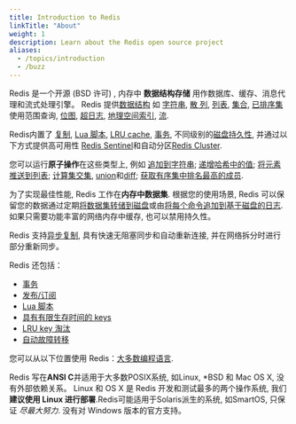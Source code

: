 ```yaml
---
title: Introduction to Redis
linkTitle: "About"
weight: 1
description: Learn about the Redis open source project
aliases:
  - /topics/introduction
  - /buzz
---
```


Redis 是一个开源 (BSD 许可) , 内存中 **数据结构存储** 用作数据库、缓存、消息代理和流式处理引擎。
Redis 提供[数据结构](/docs/data-types/)
如
[字符串](/docs/data-types/strings/),
[散 列](/docs/data-types/hashes/),
[列表](/docs/data-types/lists/),
[集合](/docs/data-types/lists/),
[已排序集](/docs/data-types/sorted-sets/)使用范围查询, 
[位图](/docs/data-types/bitmaps/),
[超日志](/docs/data-types/hyperloglogs/),
[地理空间索引](/docs/data-types/geospatial/),
[流](/docs/data-types/streams/).

Redis内置了
[复制](/topics/replication),
[Lua 脚本](/commands/eval),
[LRU cache](/topics/lru-cache),
[事务](/topics/transactions), 
不同级别的[磁盘持久性](/topics/persistence), 
并通过以下方式提供高可用性 [Redis Sentinel](/topics/sentinel)和自动分区[Redis Cluster](/topics/cluster-tutorial).

您可以运行**原子操作**在这些类型上, 例如
[追加到字符串](/commands/append);
[递增哈希中的值](/commands/hincrby);
[将元素推送到列表](/commands/lpush);
[计算集交集](/commands/sinter),
[union](/commands/sunion)和[diff](/commands/sdiff);
[获取有序集中排名最高的成员](/commands/zrange).

为了实现最佳性能, Redis 工作在**内存中数据集**.
根据您的使用场景, Redis 可以保留您的数据通过定期[将数据集转储到磁盘](/topics/persistence#snapshotting)或由[将每个命令追加到基于磁盘的日志](/topics/persistence#append-only-file).
如果只需要功能丰富的网络内存中缓存, 也可以禁用持久性。

Redis 支持[异步复制](/topics/replication), 具有快速无阻塞同步和自动重新连接, 并在网络拆分时进行部分重新同步。

Redis 还包括：

*   [事务](/topics/transactions)
*   [发布/订阅](/topics/pubsub)
*   [Lua 脚本](/commands/eval)
*   [具有有限生存时间的 keys](/commands/expire)
*   [LRU key 淘汰](/topics/lru-cache)
*   [自动故障转移](/topics/sentinel)

您可以从以下位置使用 Redis：[大多数编程语言](/clients).

Redis 写在**ANSI C**并适用于大多数POSIX系统, 如Linux, \*BSD 和 Mac OS X, 没有外部依赖关系。
Linux 和 OS X 是 Redis 开发和测试最多的两个操作系统, 我们**建议使用 Linux 进行部署**.Redis可能适用于Solaris派生的系统, 如SmartOS, 只保证 *尽最大努力*.
没有对 Windows 版本的官方支持。
